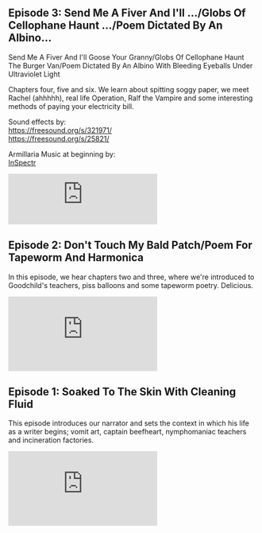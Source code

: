 <!-- 
## Episode 4: Obscene Phonecalls/The Pixies/Gabba Gabba/Felt Tip Pens
<p>
HOLY COW. Chapters seven, eight, nine and ten! HOORAY! We learn that our protagonist can no longer get high, LOVES Roy Orbison, cannot PISS unless listening to the Pixies and literally drinks so much, his liver makes a mouth appearance.
</p>
<p>
Sound effects:<br />
<a href="https://freesound.org/s/92938/">https://freesound.org/s/92938/</a><br />
<a href="https://freesound.org/s/150402/">https://freesound.org/s/150402/<a>
</p>
<p>
Music:<br />
<a href="http://freemusicarchive.org/music/A_A_Aalto/Connections/Focus">Focus</a><br />
<a href="http://freemusicarchive.org/music/Blue_Dot_Sessions/Love_and_Weasel/Cupcake_Marshall">Cupcake_Marshall</a>
</p>
-->

<h2>Episode 3: Send Me A Fiver And I'll .../Globs Of Cellophane Haunt .../Poem Dictated By An Albino...</h2>
<p>
Send Me A Fiver And I'll Goose Your Granny/Globs Of Cellophane Haunt The Burger Van/Poem Dictated By An Albino With Bleeding Eyeballs Under Ultraviolet Light
</p>
<p>
Chapters four, five and six. We learn about spitting soggy paper, we meet Rachel (ahhhhh), real life Operation, Ralf the Vampire and some interesting methods of paying your electricity bill.
</p>
<p>
Sound effects by:<br />
<a href="https://freesound.org/s/321971/">https://freesound.org/s/321971/</a><br />
<a href="https://freesound.org/s/25821/">https://freesound.org/s/25821/</a>
</p>
<p>
Armillaria Music at beginning by:<br />
<a href="http://freemusicarchive.org/music/InSpectr/">InSpectr</a><br />
</p>
<iframe src="https://anchor.fm/auto-biog-queasy-memoirs/embed/episodes/Episode-3-Send-Me-A-Fiver-And-Ill----Globs-Of-Cellophane-Haunt----Poem-Dictated-By-An-Albino-e3387a" height="102px" frameborder="0" scrolling="no"></iframe>

<h2>Episode 2: Don't Touch My Bald Patch/Poem For Tapeworm And Harmonica</h2>
<p>
In this episode, we hear chapters two and three, where we're introduced to Goodchild's teachers, piss balloons and some tapeworm poetry. Delicious.
</p>
<iframe src="https://anchor.fm/auto-biog-queasy-memoirs/embed/episodes/Episode-2-Dont-Touch-My-Bald-PatchPoem-For-Tapeworm-And-Harmonica-e31fs3" frameborder="0" scrolling="no"></iframe>

<h2>Episode 1: Soaked To The Skin With Cleaning Fluid</h2>
<p>
This episode introduces our narrator and sets the context in which his life as a writer begins; vomit art, captain beefheart, nymphomaniac teachers and incineration factories.
</p>
<iframe src="https://anchor.fm/auto-biog-queasy-memoirs/embed/episodes/Episode-1-Soaked-To-The-Skin-With-Cleaning-Fluid-e2v5rm" frameborder="0" scrolling="no"></iframe>
